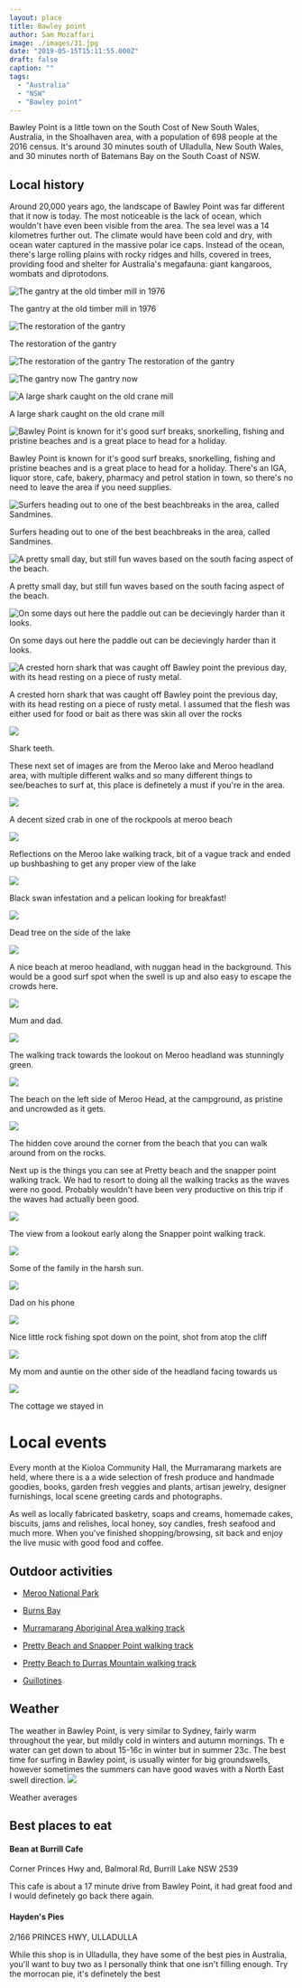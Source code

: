 ```yaml
---
layout: place
title: Bawley point
author: Sam Mozaffari
image: ./images/31.jpg
date: "2019-05-15T15:11:55.000Z"
draft: false
caption: ""
tags: 
  - "Australia"
  - "NSW"
  - "Bawley point"
---
```





Bawley Point is a little town on the South Cost of New South Wales, Australia, in the Shoalhaven area, with a population of 698 people at the 2016 census. It's around 30 minutes south of Ulladulla, New South Wales, and 30 minutes north of Batemans Bay on the South Coast of NSW.

## **Local history**

Around 20,000 years ago, the landscape of Bawley Point was far different that it now is today. The most noticeable is the lack of ocean, which wouldn't have even been visible from the area. The sea level was a 14 kilometres further out. The climate would have been cold and dry, with ocean water captured in the massive polar ice caps. Instead of the ocean, there's large rolling plains with rocky ridges and hills, covered in trees, providing food and shelter for Australia's megafauna: giant kangaroos, wombats and diprotodons.

![The gantry at the old timber mill in 1976](./images/BP_11.jpg)

The gantry at the old timber mill in 1976

![The restoration of the gantry](./images/BP_12.jpg)

The restoration of the gantry

![The restoration of the gantry](./images/BP_13.jpg)
The restoration of the gantry

![The gantry now](./images/BP_10.jpg)
The gantry now

![A large shark caught on the old crane mill ](./images/BP_14.jpg)

A large shark caught on the old crane mill 

![Bawley Point is known for it's good surf breaks, snorkelling, fishing and pristine beaches and is a great place to head for a holiday.](./images/BP_01.jpg)

Bawley Point is known for it's good surf breaks, snorkelling, fishing and pristine beaches and is a great place to head for a holiday. There's an IGA, liquor store, cafe, bakery, pharmacy and petrol station in town, so there's no need to leave the area if you need supplies.

![Surfers heading out to one of the best beachbreaks in the area, called Sandmines.](./images/BP_04.jpg)

Surfers heading out to one of the best beachbreaks in the area, called Sandmines.

![A pretty small day, but still fun waves based on the south facing aspect of the beach.](./images/BP_03.jpg)

A pretty small day, but still fun waves based on the south facing aspect of the beach.

![On some days out here the paddle out can be decievingly harder than it looks. ](./images/BP_05.jpg)

On some days out here the paddle out can be decievingly harder than it looks. 


![A crested horn shark that was caught off Bawley point the previous day, with its head resting on a piece of rusty metal. ](./images/16.jpg)

A crested horn shark that was caught off Bawley point the previous day, with its head resting on a piece of rusty metal. I assumed that the flesh was either used for food or bait as there was skin all over the rocks

![ ](./images/32.jpg)

Shark teeth.

These next set of images are from the Meroo lake and Meroo headland area, with multiple different walks and so many different things to see/beaches to surf at, this place is definetely a must if you're in the area.

![ ](./images/17.jpg)

A decent sized crab in one of the rockpools at meroo beach

![ ](./images/19.jpg)

Reflections on the Meroo lake walking track, bit of a vague track and ended up bushbashing to get any proper view of the lake

![ ](./images/20.jpg)

Black swan infestation and a pelican looking for breakfast!

![ ](./images/21.jpg)

Dead tree on the side of the lake

![ ](./images/23.jpg)

A nice beach at meroo headland, with nuggan head in the background. This would be a good surf spot when the swell is up and also easy to escape the crowds here.

![ ](./images/24.jpg)

Mum and dad.

![ ](./images/27.jpg)

The walking track towards the lookout on Meroo headland was stunningly green.

![ ](./images/29.jpg)

The beach on the left side of Meroo Head, at the campground, as pristine and uncrowded as it gets.

![ ](./images/31.jpg)

The hidden cove around the corner from the beach that you can walk around from on the rocks.

Next up is the things you can see at Pretty beach and the snapper point walking track. We had to resort to doing all the walking tracks as the waves were no good. Probably wouldn't have been very productive on this trip if the waves had actually been good.

![ ](./images/32.jpg)

The view from a lookout early along the Snapper point walking track.

![ ](./images/35.jpg)

Some of the family in the harsh sun.

![ ](./images/36.jpg)

Dad on his phone

![ ](./images/37.jpg)

Nice little rock fishing spot down on the point, shot from atop the cliff

![ ](./images/39.jpg)

My mom and auntie on the other side of the headland facing towards us

![ ](./images/42.jpg)

The cottage we stayed in

# **Local events**

Every month at the Kioloa Community Hall, the Murramarang markets are held, where there is a a wide selection of fresh produce and handmade goodies, books, garden fresh veggies and plants, artisan jewelry, designer furnishings, local scene greeting cards and photographs.

As well as locally fabricated basketry, soaps and creams, homemade cakes, biscuits, jams and relishes, local honey, soy candles, fresh seafood and much more. When you've finished shopping/browsing,  sit back and enjoy the live music with good food and coffee.

## **Outdoor activities**

 - [Meroo National Park](https://www.visitnsw.com/destinations/south-coast/jervis-bay-and-shoalhaven/bawley-point/attractions/meroo-national-park)

 - [Burns Bay](https://www.visitnsw.com/destinations/south-coast/jervis-bay-and-shoalhaven/bawley-point/attractions/burns-bay)
 - [Murramarang Aboriginal Area walking track](https://www.visitnsw.com/destinations/south-coast/jervis-bay-and-shoalhaven/bawley-point/attractions/murramarang-aboriginal-area-walking-track)

- [Pretty Beach and Snapper Point walking track](https://www.visitnsw.com/destinations/south-coast/jervis-bay-and-shoalhaven/bawley-point/attractions/pretty-beach-snapper-point-walking-track)

- [Pretty Beach to Durras Mountain walking track](https://www.visitnsw.com/destinations/south-coast/jervis-bay-and-shoalhaven/bawley-point/attractions/pretty-beach-durras-mountain-walking-track)

- [Guillotines](https://www.visitnsw.com/destinations/south-coast/jervis-bay-and-shoalhaven/bawley-point/attractions/guillotines-surf-break)

## **Weather**

The weather in Bawley Point, is very similar to Sydney, fairly warm throughout the year, but mildly cold in winters and autumn mornings. Th
e water can get down to about 15-16c in winter but in summer 23c. The best time for surfing in Bawley point, is usually winter for big groundswells, however sometimes the summers can have good waves with a North East swell direction.
![ ](./images/BP_15.jpg)


Weather averages


## Best places to eat


#### Bean at Burrill Cafe
Corner Princes Hwy and, Balmoral Rd, Burrill Lake NSW 2539

This cafe is about a 17 minute drive from Bawley Point, it had great food and I would definetely go back there again.

#### Hayden's Pies
2/166 PRINCES HWY, ULLADULLA

While this shop is in Ulladulla, they have some of the best pies in Australia, you'll want to buy two as I personally think that one isn't filling enough. Try the morrocan pie, it's definetely the best
